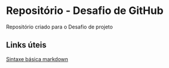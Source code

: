 # Repositório - Desafio de GitHub
Repositório criado para o Desafio de projeto
## Links úteis
[Sintaxe básica markdown](https://www.markdownguide.org/)
